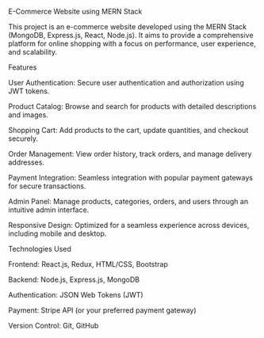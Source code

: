 E-Commerce Website using MERN Stack

This project is an e-commerce website developed using the MERN Stack (MongoDB, Express.js, React, Node.js). It aims to provide a comprehensive platform for online shopping with a focus on performance, user experience, and scalability.


Features

User Authentication: Secure user authentication and authorization using JWT tokens.

Product Catalog: Browse and search for products with detailed descriptions and images.

Shopping Cart: Add products to the cart, update quantities, and checkout securely.

Order Management: View order history, track orders, and manage delivery addresses.

Payment Integration: Seamless integration with popular payment gateways for secure transactions.

Admin Panel: Manage products, categories, orders, and users through an intuitive admin interface.

Responsive Design: Optimized for a seamless experience across devices, including mobile and desktop.



Technologies Used

Frontend: React.js, Redux, HTML/CSS, Bootstrap

Backend: Node.js, Express.js, MongoDB

Authentication: JSON Web Tokens (JWT)

Payment: Stripe API (or your preferred payment gateway)

Version Control: Git, GitHub
